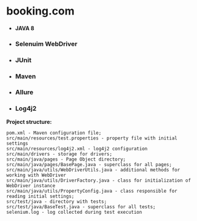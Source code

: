 # booking.com

+ #### JAVA 8
+ ### Selenuim WebDriver
+ ### JUnit
+ ### Maven
+ ### Allure
+ ### Log4j2

**Project structure:**
```
pom.xml - Maven configuration file;
src/main/resources/test.properties - property file with initial settings
src/main/resources/log4j2.xml - log4j2 configuration
src/main/drivers - storage for drivers;
src/main/java/pages - Page Object directory;
src/main/java/pages/BasePage.java - superclass for all pages;
src/main/java/utils/WebDriverUtils.java - additional methods for working with WebDriver
src/main/java/utils/DriverFactory.java - class for initialization of WebDriver instance
src/main/java/utils/PropertyConfig.java - class responsible for reading initial settings;
src/test/java - directory with tests;
src/test/java/BaseTest.java - superclass for all tests;
selenium.log - log collected during test execution
```